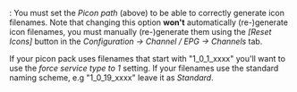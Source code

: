 :
You must set the *Picon path* (above) to be able to correctly 
generate icon filenames. Note that changing this option **won't** 
automatically (re-)generate icon filenames, you must manually 
(re-)generate them using the *[Reset Icons]* button in the 
*Configuration -> Channel / EPG -> Channels* tab.

If your picon pack uses filenames that start with "1_0_1_xxxx" you'll want to 
use the *force service type to 1* setting. If your filenames use the 
standard naming scheme, e.g "1_0_19_xxxx" leave it as *Standard*.


